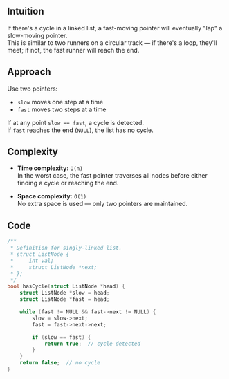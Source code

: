 ## Intuition
If there's a cycle in a linked list, a fast-moving pointer will eventually "lap" a slow-moving pointer.  
This is similar to two runners on a circular track — if there's a loop, they'll meet; if not, the fast runner will reach the end.

## Approach
Use two pointers:
- `slow` moves one step at a time
- `fast` moves two steps at a time

If at any point `slow == fast`, a cycle is detected.  
If `fast` reaches the end (`NULL`), the list has no cycle.

## Complexity

- **Time complexity:** `O(n)`  
  In the worst case, the fast pointer traverses all nodes before either finding a cycle or reaching the end.

- **Space complexity:** `O(1)`  
  No extra space is used — only two pointers are maintained.

## Code
```c
/**
 * Definition for singly-linked list.
 * struct ListNode {
 *     int val;
 *     struct ListNode *next;
 * };
 */
bool hasCycle(struct ListNode *head) {
    struct ListNode *slow = head;
    struct ListNode *fast = head;

    while (fast != NULL && fast->next != NULL) {
        slow = slow->next;
        fast = fast->next->next;

        if (slow == fast) {
            return true;  // cycle detected
        }
    }
    return false;  // no cycle
}
